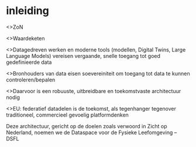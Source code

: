 # inleiding
<>ZoN

<>Waardeketen

<>Datagedreven werken en moderne tools (modellen, Digital Twins, Large Language Models) vereisen vergaande, snelle toegang tot goed gedefinieerde data

<>Bronhouders van data eisen soevereiniteit om toegang tot data te kunnen controleren/bepalen

<>Daarvoor is een robuuste, uitbreidbare en toekomstvaste architectuur nodig

<>EU: federatief datadelen is de toekomst, als tegenhanger tegenover traditioneel, commercieel gevoelig platformdenken

Deze architectuur, gericht op de doelen zoals verwoord in Zicht op Nederland, noemen we de Dataspace voor de Fysieke Leefomgeving – DSFL
